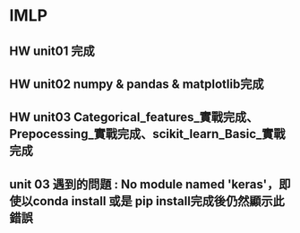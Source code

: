 # IMLP

## HW unit01 完成</br>
## HW unit02 numpy & pandas & matplotlib完成
## HW unit03 Categorical_features_實戰完成、Prepocessing_實戰完成、scikit_learn_Basic_實戰完成
## unit 03 遇到的問題 : No module named 'keras'，即使以conda install 或是 pip install完成後仍然顯示此錯誤
